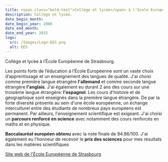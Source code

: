 ```yaml
---
title: <span class="bold-text">Collège et lycée</span> à l'Ecole Européenne de Strasbourg, France
description: Collège et lycée.
date_begin_month:
date_begin_year: 2008
date_end_month:
date_end_year: 2015
logo:
  src: /Images/Logo-EES.png
  alt: EES
---
```


Collège et lycée à l’École Européenne de Strasbourg.

Les points forts de l’éducation à l’École Européenne sont un vaste choix d’apprentissage et un enseignement des langues de qualité. J'ai choisi comme première langue étrangère **l'allemand** et comme seconde langue étrangère **l'anglais**. J'ai également eu durant 2 ans des cours sur une troisième langue étrangère: **l'espagnol**. Les cours d'histoire et de géographique sont enseignés dans la première langue étrangère. De par la forte diversité présente au sein d'une école européenne, un échange interculturel entre des étudiants de nombreux pays européens est permanent. Par ailleurs, l'enseignement scientifique est exigeant. J'ai choisi un **parcours renforcé en science** avec notamment des cours renforcés en maths et en physique.

**Baccalauréat européen obtenu** avec la note finale de 84.86/100. J'ai également eu l'honneur de recevoir le **prix des sciences** pour mes résultats dans les matières scientifiques

[Site web de l'École Européenne de Strasbourg](https://www.ee-strasbourg.eu/)

